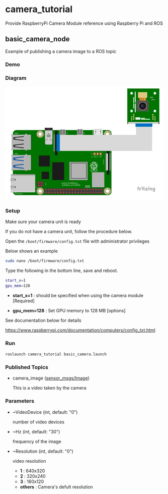 # camera_tutorial

Provide RaspberryPi Camera Module reference using Raspberry Pi and ROS

## basic_camera_node

Example of publishing a camera image to a ROS topic

### Demo


### Diagram

![basic_camera](./diagram/basic_camera.png)

### Setup

Make sure your camera unit is ready

If you do not have a camera unit, follow the procedure below.

Open the ```/boot/firmware/config.txt``` file with administrator privileges 

Below shows an example

```bash
sudo nano /boot/firmware/config.txt
```

Type the following in the bottom line, save and reboot.

```bash
start_x=1
gpu_mem=128
```

- **start_x=1** : should be specified when using the camera module [Required]

- **gpu_mem=128** : Set GPU memory to 128 MB [options]

See documentation below for details

https://www.raspberrypi.com/documentation/computers/config_txt.html


### Run

```bash
roslaunch camera_tutorial basic_camera.launch
```

### Published Topics

- camera_image ([sensor_msgs/Image](sensor_msgs/Image))

  This is a video taken by the camera

### Parameters

- ~VideoDevice (int, default: "0")
  
  number of video devices
  
  
- ~Hz (int, default: "30")

  frequency of the image
  
  
- ~Resolution (int, default: "0")

  video resolution
  
  - **1** : 640x320
  - **2** : 320x240
  - **3** : 160x120
  - **others** : Camera's defult resolution
  
